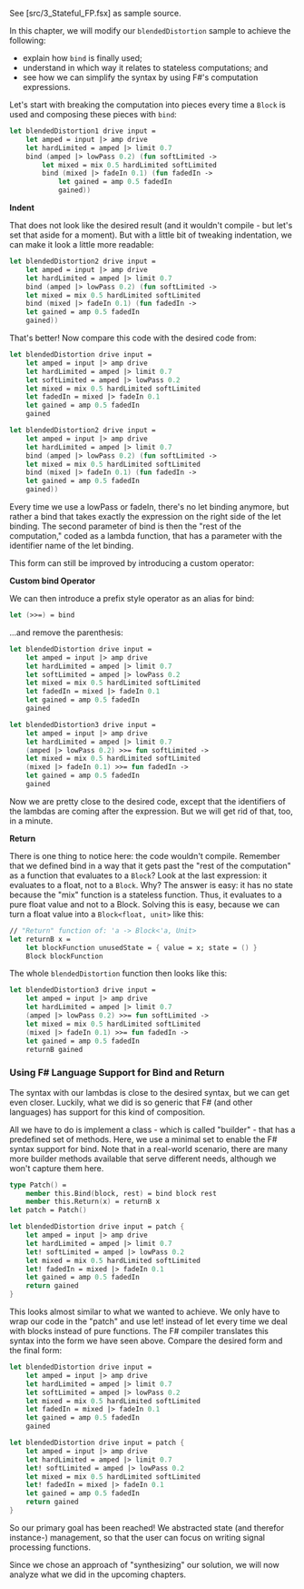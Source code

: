 
<hint>

See [src/3_Stateful_FP.fsx] as sample source.

</hint>

In this chapter, we will modify our `blendedDistortion` sample to achieve the following:

* explain how `bind` is finally used;
* understand in which way it relates to stateless computations; and
* see how we can simplify the syntax by using F#'s computation expressions.

Let's start with breaking the computation into pieces every time a `Block` is used and composing these pieces with `bind`:

```fsharp
let blendedDistortion1 drive input =
    let amped = input |> amp drive
    let hardLimited = amped |> limit 0.7
    bind (amped |> lowPass 0.2) (fun softLimited ->
        let mixed = mix 0.5 hardLimited softLimited
        bind (mixed |> fadeIn 0.1) (fun fadedIn ->
            let gained = amp 0.5 fadedIn
            gained))
```

**Indent**

That does not look like the desired result (and it wouldn't compile - but let's set that aside for a moment). But with a little bit of tweaking indentation, we can make it look a little more readable:

```fsharp
let blendedDistortion2 drive input =
    let amped = input |> amp drive
    let hardLimited = amped |> limit 0.7
    bind (amped |> lowPass 0.2) (fun softLimited ->
    let mixed = mix 0.5 hardLimited softLimited
    bind (mixed |> fadeIn 0.1) (fun fadedIn ->
    let gained = amp 0.5 fadedIn
    gained))
```

That's better! Now compare this code with the desired code from:

<div class="col-2">

```fsharp
let blendedDistortion drive input =
    let amped = input |> amp drive
    let hardLimited = amped |> limit 0.7
    let softLimited = amped |> lowPass 0.2
    let mixed = mix 0.5 hardLimited softLimited
    let fadedIn = mixed |> fadeIn 0.1
    let gained = amp 0.5 fadedIn
    gained
```

```fsharp
let blendedDistortion2 drive input =
    let amped = input |> amp drive
    let hardLimited = amped |> limit 0.7
    bind (amped |> lowPass 0.2) (fun softLimited ->
    let mixed = mix 0.5 hardLimited softLimited
    bind (mixed |> fadeIn 0.1) (fun fadedIn ->
    let gained = amp 0.5 fadedIn
    gained))
```

</div>

Every time we use a lowPass or fadeIn, there's no let binding anymore, but rather a bind that takes exactly the expression on the right side of the let binding. The second parameter of bind is then the "rest of the computation," coded as a lambda function, that has a parameter with the identifier name of the let binding.

This form can still be improved by introducing a custom operator:

**Custom bind Operator**

We can then introduce a prefix style operator as an alias for bind:

```fsharp
let (>>=) = bind
```

...and remove the parenthesis:

<div class="col-2">

```fsharp
let blendedDistortion drive input =
    let amped = input |> amp drive
    let hardLimited = amped |> limit 0.7
    let softLimited = amped |> lowPass 0.2
    let mixed = mix 0.5 hardLimited softLimited
    let fadedIn = mixed |> fadeIn 0.1
    let gained = amp 0.5 fadedIn
    gained
```

```fsharp
let blendedDistortion3 drive input =
    let amped = input |> amp drive
    let hardLimited = amped |> limit 0.7
    (amped |> lowPass 0.2) >>= fun softLimited ->
    let mixed = mix 0.5 hardLimited softLimited
    (mixed |> fadeIn 0.1) >>= fun fadedIn ->
    let gained = amp 0.5 fadedIn
    gained
```

</div>

Now we are pretty close to the desired code, except that the identifiers of the lambdas are coming after the expression. But we will get rid of that, too, in a minute.

**Return**

There is one thing to notice here: the code wouldn't compile. Remember that we defined bind in a way that it gets past the "rest of the computation" as a function that evaluates to a `Block`? Look at the last expression: it evaluates to a float, not to a `Block`. Why? The answer is easy: it has no state because the "mix" function is a stateless function. Thus, it evaluates to a pure float value and not to a Block. Solving this is easy, because we can turn a float value into a ```Block<float, unit>``` like this:

```fsharp
// "Return" function of: 'a -> Block<'a, Unit>
let returnB x =
    let blockFunction unusedState = { value = x; state = () }
    Block blockFunction
```

The whole `blendedDistortion` function then looks like this:

```fsharp
let blendedDistortion3 drive input =
    let amped = input |> amp drive
    let hardLimited = amped |> limit 0.7
    (amped |> lowPass 0.2) >>= fun softLimited ->
    let mixed = mix 0.5 hardLimited softLimited
    (mixed |> fadeIn 0.1) >>= fun fadedIn ->
    let gained = amp 0.5 fadedIn
    returnB gained
```

### Using F# Language Support for Bind and Return

The syntax with our lambdas is close to the desired syntax, but we can get even closer. Luckily, what we did is so generic that F# (and other languages) has support for this kind of composition.

All we have to do is implement a class - which is called "builder" - that has a predefined set of methods. Here, we use a minimal set to enable the F# syntax support for bind. Note that in a real-world scenario, there are many more builder methods available that serve different needs, although we won't capture them here.

```fsharp
type Patch() =
    member this.Bind(block, rest) = bind block rest
    member this.Return(x) = returnB x
let patch = Patch()
```

```fsharp
let blendedDistortion drive input = patch {
    let amped = input |> amp drive
    let hardLimited = amped |> limit 0.7
    let! softLimited = amped |> lowPass 0.2
    let mixed = mix 0.5 hardLimited softLimited
    let! fadedIn = mixed |> fadeIn 0.1
    let gained = amp 0.5 fadedIn
    return gained
}
```

This looks almost similar to what we wanted to achieve. We only have to wrap our code in the "patch" and use let! instead of let every time we deal with blocks instead of pure functions. The F# compiler translates this syntax into the form we have seen above. Compare the desired form and the final form:


<div class="col-2">

```fsharp
let blendedDistortion drive input =
    let amped = input |> amp drive
    let hardLimited = amped |> limit 0.7
    let softLimited = amped |> lowPass 0.2
    let mixed = mix 0.5 hardLimited softLimited
    let fadedIn = mixed |> fadeIn 0.1
    let gained = amp 0.5 fadedIn
    gained
```

```fsharp
let blendedDistortion drive input = patch {
    let amped = input |> amp drive
    let hardLimited = amped |> limit 0.7
    let! softLimited = amped |> lowPass 0.2
    let mixed = mix 0.5 hardLimited softLimited
    let! fadedIn = mixed |> fadeIn 0.1
    let gained = amp 0.5 fadedIn
    return gained
}
```

</div>

So our primary goal has been reached! We abstracted state (and therefor instance-) management, so that the user can focus on writing signal processing functions.

Since we chose an approach of "synthesizing" our solution, we will now analyze what we did in the upcoming chapters.
